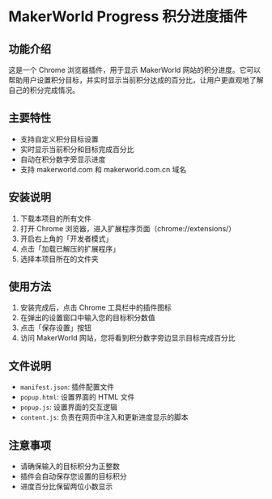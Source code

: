 # MakerWorld Progress 积分进度插件

## 功能介绍

这是一个 Chrome 浏览器插件，用于显示 MakerWorld 网站的积分进度。它可以帮助用户设置积分目标，并实时显示当前积分达成的百分比，让用户更直观地了解自己的积分完成情况。

## 主要特性

-   支持自定义积分目标设置
-   实时显示当前积分和目标完成百分比
-   自动在积分数字旁显示进度
-   支持 makerworld.com 和 makerworld.com.cn 域名

## 安装说明

1. 下载本项目的所有文件
2. 打开 Chrome 浏览器，进入扩展程序页面（chrome://extensions/）
3. 开启右上角的「开发者模式」
4. 点击「加载已解压的扩展程序」
5. 选择本项目所在的文件夹

## 使用方法

1. 安装完成后，点击 Chrome 工具栏中的插件图标
2. 在弹出的设置窗口中输入您的目标积分数值
3. 点击「保存设置」按钮
4. 访问 MakerWorld 网站，您将看到积分数字旁边显示目标完成百分比

## 文件说明

-   `manifest.json`: 插件配置文件
-   `popup.html`: 设置界面的 HTML 文件
-   `popup.js`: 设置界面的交互逻辑
-   `content.js`: 负责在网页中注入和更新进度显示的脚本

## 注意事项

-   请确保输入的目标积分为正整数
-   插件会自动保存您设置的目标积分
-   进度百分比保留两位小数显示
